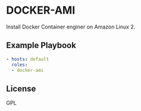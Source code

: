 DOCKER-AMI
=========

Install Docker Container enginer on Amazon Linux 2.

Example Playbook
----------------

```yaml
- hosts: default
  roles:
  - docker-ami
```

License
-------

GPL
